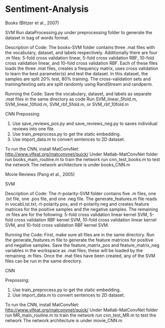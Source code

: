 # Sentiment-Analysis

Books (Blitzer et al., 2007)

SVM
Run dataProcessing.py under preprocessing folder to generate the dataset in bag of words format.

Description of Code:
The books-SVM folder contains three .mat files with the vocabulary, dataset, and labels respectively. Additionally there are four .m files: 5-fold cross validation linear, 5-fold cross validation RBF, 10-fold cross validation linear, and 10-fold cross validation RBF. Each of these files loads the three .mat files, creates a frequency matrix, uses cross validation to learn the best parameter(s) and test the dataset. In this dataset, the samples are split 20% test, 80% training. The cross-validation sets and training/testing sets are split randomly using RandStream and randperm.

Running the Code:
Save the vocabulary, dataset, and labels as separate .mat files in the same directory as code
Run SVM_linear_5fold.m, SVM_linear_10fold.m, SVM_rbf_5fold.m, or SVM_rbf_10fold.m

CNN
Prepossing: 
1. Use save_reviews_pos.py and save_reviews_neg.py to saves individual reviews into one file.
2. Use train_preprocess.py to get the static embedding.
3. Use import_data.m to convert sentences to 2D dataset.

To run the CNN, install MatConvNet: http://www.vlfeat.org/matconvnet/quick/
Under Matlab-MatConvNet folder 
run books_main_routine.m to train the network
run cnn_test_books.m to test the network
The network architecture is under books_CNN.m


Movie Reviews (Pang et al., 2005)

SVM

Description of Code:
The rt-polarity-SVM folder contains five .m files, one .txt file, one .pos file, and one .neg file. The generate_features.m file reads in vocabList.txt, rt-polarity.pos, and rt-polarity.neg and creates feature matrices for the positive samples and the negative samples. The remaining .m files are for the following: 5-fold cross validation linear kernel SVM, 5-fold cross validation RBF kernel SVM, 10-fold cross validation linear kernel SVM, and 10-fold cross validation RBF kernel SVM.


Running the Code:
First, make sure all files are in the same directory. Run the generate_features.m file to generate the feature matrices for positive and negative samples. Save the feature_matrix_pos and feature_matrix_neg variables in the workspace as .mat files; these will be loaded by the remaining .m files. Once the .mat files have been created, any of the SVM files can be run in the same directory. 

CNN

Prepossing: 
1. Use train_preprocess.py to get the static embedding.
2. Use import_data.m to convert sentences to 2D dataset.

To run the CNN, install MatConvNet: http://www.vlfeat.org/matconvnet/quick/
Under Matlab-MatConvNet folder 
run MR_main_routine.m to train the network
run cnn_test_MR.m to test the network
The network architecture is under movie_CNN.m
